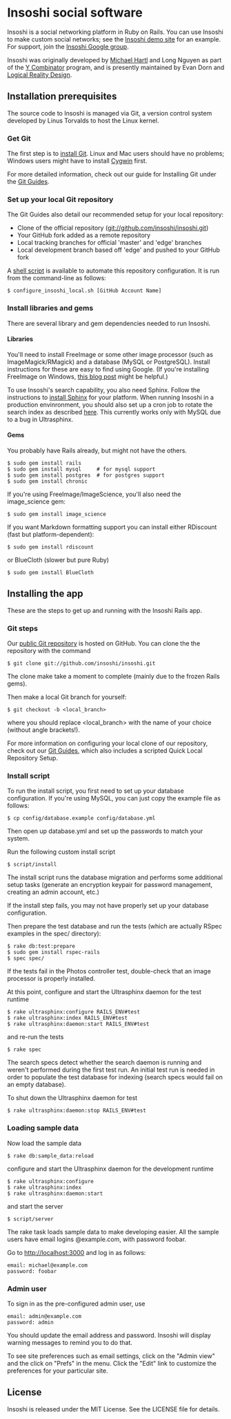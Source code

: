 # Insoshi social software

Insoshi is a social networking platform in Ruby on Rails. You can use Insoshi to make custom social networks; see the [Insoshi demo site](http://dogfood.insoshi.com/) for an example. For support, join the [Insoshi Google group](http://groups.google.com/group/insoshi/).

Insoshi was originally developed by [Michael Hartl](http://www.michaelhartl.com/) and Long Nguyen as part of the [Y Combinator](http://ycombinator.com/) program, and is presently maintained by Evan Dorn and [Logical Reality Design](http://lrdesign.com/).

## Installation prerequisites

The source code to Insoshi is managed via Git, a version control system developed by Linus Torvalds to host the Linux kernel.  


### Get Git

The first step is to [install Git](http://git.or.cz/). Linux and Mac users should have no problems; Windows users might have to install [Cygwin](http://cygwin.com/) first.

For more detailed information, check out our guide for Installing Git under the [Git Guides](http://docs.insoshi.com).

### Set up your local Git repository

  The Git Guides also detail our recommended setup for your local repository:

* Clone of the official repository
  ([git://github.com/insoshi/insoshi.git](git://github.com/insoshi/insoshi.git))
* Your GitHub fork added as a remote repository
* Local tracking branches for official 'master' and 'edge' branches
* Local development branch based off 'edge' and pushed to your GitHub fork

A [shell script](http://gist.github.com/18772) is available to automate this repository configuration. It is run from the command-line as follows:

    $ configure_insoshi_local.sh [GitHub Account Name]

### Install libraries and gems

There are several library and gem dependencies needed to run Insoshi.

#### Libraries

You'll need to install FreeImage or some other image processor (such as ImageMagick/RMagick) and a database (MySQL or PostgreSQL).  Install instructions for these are easy to find using Google.  (If you're installing FreeImage on Windows, [this blog post](http://www.thewebfellas.com/blog/2008/2/18/imagescience-on-windows-without-the-pain/comments/931#comment-931) might be helpful.)

To use Insoshi's search capability, you also need Sphinx.  Follow the instructions to [install Sphinx](http://www.sphinxsearch.com/downloads.html) for your platform.  When running Insoshi in a production envinronment, you should also set up a cron job to rotate the search index as described [here](http://blog.evanweaver.com/files/doc/fauna/ultrasphinx/files/DEPLOYMENT_NOTES.html). This currently works only with MySQL due to a bug in Ultrasphinx.

#### Gems

You probably have Rails already, but might not have the others.

    $ sudo gem install rails
    $ sudo gem install mysql     # for mysql support
    $ sudo gem install postgres  # for postgres support
    $ sudo gem install chronic

If you're using FreeImage/ImageScience, you'll also need the image_science gem:

    $ sudo gem install image_science
  
If you want Markdown formatting support you can install either RDiscount (fast but platform-dependent):

    $ sudo gem install rdiscount

or BlueCloth (slower but pure Ruby)

    $ sudo gem install BlueCloth


## Installing the app

These are the steps to get up and running with the Insoshi Rails app.

### Git steps

Our [public Git repository](http://github.com/insoshi/insoshi) is hosted on GitHub. You can clone the the repository with the command

    $ git clone git://github.com/insoshi/insoshi.git

The clone make take a moment to complete (mainly due to the frozen Rails gems).

Then make a local Git branch for yourself:

    $ git checkout -b <local_branch>

where you should replace <local_branch> with the name of your choice (without angle brackets!).  

For more information on configuring your local clone of our repository, check out our [Git Guides](http://docs.insoshi.com), which also includes a scripted Quick Local Repository Setup.

### Install script

To run the install script, you first need to set up your database configuration.  If you're using MySQL, you can just copy the example file as follows:

    $ cp config/database.example config/database.yml
  
Then open up database.yml and set up the passwords to match your system.

Run the following custom install script

    $ script/install

The install script runs the database migration and performs some additional setup tasks (generate an encryption keypair for password management, creating an admin account, etc.)

If the install step fails, you may not have properly set up your database configuration.

Then prepare the test database and run the tests (which are actually RSpec examples in the spec/ directory):

    $ rake db:test:prepare
    $ sudo gem install rspec-rails
    $ spec spec/

If the tests fail in the Photos controller test, double-check that an image processor is properly installed.

At this point, configure and start the Ultrasphinx daemon for the test runtime

    $ rake ultrasphinx:configure RAILS_ENV#test
    $ rake ultrasphinx:index RAILS_ENV#test
    $ rake ultrasphinx:daemon:start RAILS_ENV#test

and re-run the tests

    $ rake spec

The search specs detect whether the search daemon is running and weren't performed during the first test run.  An initial test run is needed in order to populate the test database for indexing (search specs would fail on an empty database).

To shut down the Ultrasphinx daemon for test

    $ rake ultrasphinx:daemon:stop RAILS_ENV#test

### Loading sample data

Now load the sample data

    $ rake db:sample_data:reload

configure and start the Ultrasphinx daemon for the development runtime

    $ rake ultrasphinx:configure
    $ rake ultrasphinx:index
    $ rake ultrasphinx:daemon:start

and start the server

    $ script/server

The rake task loads sample data to make developing easier.  All the sample users have email logins <name>@example.com, with password foobar.  

Go to [http://localhost:3000](http://localhost:3000) and log in as follows:

    email: michael@example.com
    password: foobar

### Admin user

To sign in as the pre-configured admin user, use

    email: admin@example.com
    password: admin

You should update the email address and password.  Insoshi will display warning messages to remind you to do that.

To see site preferences such as email settings, click on the "Admin view" and the click on "Prefs" in the menu.  Click the "Edit" link to customize the preferences for your particular site.

## License

Insoshi is released under the MIT License. See the LICENSE file for details.